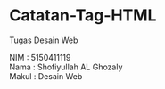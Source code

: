 # Catatan-Tag-HTML
Tugas Desain Web

NIM : 5150411119 <br>
Nama : Shofiyullah AL Ghozaly <br>
Makul : Desain Web
